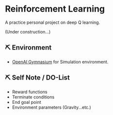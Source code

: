 # Reinforcement Learning
A practice personal project on deep Q learning.

<p> (Under construction...) <p/>

## ⛏️ Environment <a name = "Environment"></a>

- [OpenAI Gymnasium](https://gymnasium.farama.org/) for Simulation environment. 

## ⛏️ Self Note / DO-List <a name = "Self note/ DO-LIST"></a>
- Reward functions
- Terminate conditions
- End goal point
- Environment parameters (Gravity...etc.)

